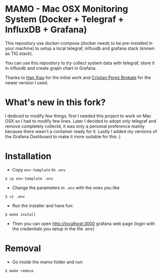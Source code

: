 # MAMO - Mac OSX Monitoring System (Docker + Telegraf + InfluxDB + Grafana)

This repository use docker-compose (docker needs to be pre-installed in your machine) 
to setup a local telegraf, influxdb and grafana stack (known as TIG stack).

You can use this repository to try collect system data with telegraf, store it in influxdb 
and create graph chart in Grafana.

Thanks to [Han Xiao](https://github.com/justlaputa/collectd-influxdb-grafana-docker) for the 
initial work and [Cristian Perez Brokate](https://github.com/cristianpb/collectd-influxdb-grafana-docker) for the newer version I used.

# What's new in this fork?

I dediced to modify few things, first I needed this project to work on Mac OSX so I had to
modify few lines. Later I decided to adopt only telegraf and remove completely collectd, it
was only a personal preference mainly because there wasn't a container ready for it.
Lastly I added my versions of the Grafana Dashboard to make it more suitable for this :)

# Installation

* Copy `env-template` to `.env`

```
$ cp env-template .env
```

* Change the parameters in `.env` with the ones you like

```
$ vi .env
```

* Run the installer and have fun:

```
$ make install
```

* Then you can open <http://localhost:3000> grafana web page (login with the credentials you setup in the file .env)

# Removal

* Go inside the mamo folder and run:

```
$ make remove
```
